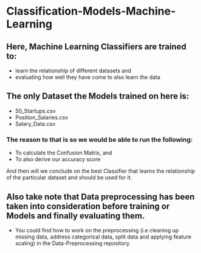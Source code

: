 # Classification-Models-Machine-Learning

## Here, Machine Learning Classifiers are trained to:
- learn the relationship of different datasets and 
- evaluating how well they have come to also learn the data

## The only Dataset the Models trained on here is:

- 50_Startups.csv
- Position_Salaries.csv
- Salary_Data.csv

### The reason to that is so we would be able to run the following:

- To calculate the Confusion Matrix, and
- To also derive our accuracy score

And then will we conclude on the best Classifier that learns the relationship of the particular dataset and should be used for it.

## Also take note that Data preprocessing has been taken into consideration before training or Models and finally evaluating them.

- You could find how to work on the preprocessing (i.e cleaning up missing data, address categorical data, split data and applying feature scaling) in the Data-Preprocessing repository.
